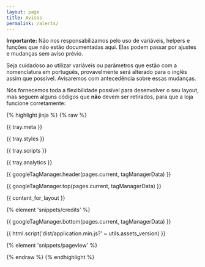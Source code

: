 ```yaml
---
layout: page
title: Avisos
permalink: /alerts/
---
```


**Importante:** Não nos responsabilizamos pelo uso de variáveis, helpers e funções que não estão documentadas aqui. Elas podem passar por ajustes e mudanças sem aviso prévio.

Seja cuidadoso ao utilizar variáveis ou parâmetros que estão com a nomenclatura em português, provavelmente será alterado para o inglês assim que possível. Avisaremos com antecedência sobre essas mudanças.

Nós fornecemos toda a flexibilidade possível para desenvolver o seu layout, mas seguem alguns códigos que **não** devem ser retirados, para que a loja funcione corretamente:

{% highlight jinja %}
{% raw %}

<html lang="pt-br" data-store="{{ store.id }}" class="page-{{ pages.current }}">

{{ tray.meta }}

{{ tray.styles }}

{{ tray.scripts }}

{{ tray.analytics }}

{{ googleTagManager.header(pages.current, tagManagerData) }}

{{ googleTagManager.top(pages.current, tagManagerData) }}

{{ content_for_layout }}

{% element 'snippets/credits' %}

{{ googleTagManager.bottom(pages.current, tagManagerData) }}

{{ html.script('dist/application.min.js?' ~ utils.assets_version) }}

{% element 'snippets/pageview' %}

{% endraw %}
{% endhighlight %}
